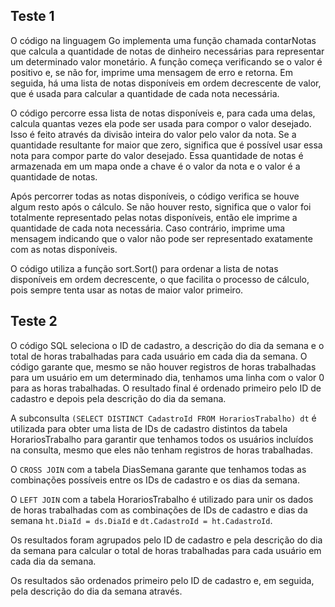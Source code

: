 ## Teste 1
O código na linguagem Go implementa uma função chamada contarNotas que calcula a quantidade de notas de dinheiro necessárias para representar um determinado valor monetário. A função começa verificando se o valor é positivo e, se não for, imprime uma mensagem de erro e retorna. Em seguida, há uma lista de notas disponíveis em ordem decrescente de valor, que é usada para calcular a quantidade de cada nota necessária.

O código percorre essa lista de notas disponíveis e, para cada uma delas, calcula quantas vezes ela pode ser usada para compor o valor desejado. Isso é feito através da divisão inteira do valor pelo valor da nota. Se a quantidade resultante for maior que zero, significa que é possível usar essa nota para compor parte do valor desejado. Essa quantidade de notas é armazenada em um mapa onde a chave é o valor da nota e o valor é a quantidade de notas.

Após percorrer todas as notas disponíveis, o código verifica se houve algum resto após o cálculo. Se não houver resto, significa que o valor foi totalmente representado pelas notas disponíveis, então ele imprime a quantidade de cada nota necessária. Caso contrário, imprime uma mensagem indicando que o valor não pode ser representado exatamente com as notas disponíveis.

O código utiliza a função sort.Sort() para ordenar a lista de notas disponíveis em ordem decrescente, o que facilita o processo de cálculo, pois sempre tenta usar as notas de maior valor primeiro.

## Teste 2

O código SQL seleciona o ID de cadastro, a descrição do dia da semana e o total de horas trabalhadas para cada usuário em cada dia da semana. O código garante que, mesmo se não houver registros de horas trabalhadas para um usuário em um determinado dia, tenhamos uma linha com o valor 0 para as horas trabalhadas. O resultado final é ordenado primeiro pelo ID de cadastro e depois pela descrição do dia da semana.

A subconsulta `(SELECT DISTINCT CadastroId FROM HorariosTrabalho) dt` é utilizada para obter uma lista de IDs de cadastro distintos da tabela HorariosTrabalho para garantir que tenhamos todos os usuários incluídos na consulta, mesmo que eles não tenham registros de horas trabalhadas.

O `CROSS JOIN` com a tabela DiasSemana garante que tenhamos todas as combinações possíveis entre os IDs de cadastro e os dias da semana.

O `LEFT JOIN` com a tabela HorariosTrabalho é utilizado para unir os dados de horas trabalhadas com as combinações de IDs de cadastro e dias da semana `ht.DiaId = ds.DiaId` e `dt.CadastroId = ht.CadastroId`.

Os resultados foram agrupados pelo ID de cadastro e pela descrição do dia da semana para calcular o total de horas trabalhadas para cada usuário em cada dia da semana.

Os resultados são ordenados primeiro pelo ID de cadastro e, em seguida, pela descrição do dia da semana através.


